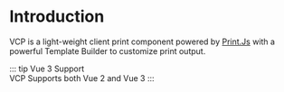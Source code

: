 # Introduction

VCP is a light-weight client print component powered by [Print.Js](https://github.com/crabbly/print.js) with a powerful Template Builder to customize print output.

::: tip Vue 3 Support    
VCP Supports both Vue 2 and Vue 3
:::